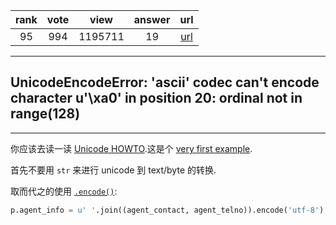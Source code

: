 
| rank | vote | view | answer | url |
|:-:|:-:|:-:|:-:|:-:|
|95|994|1195711|19| [url](http://stackoverflow.com/questions/9942594/unicodeencodeerror-ascii-codec-cant-encode-character-u-xa0-in-position-20) |
***

## UnicodeEncodeError: 'ascii' codec can't encode character u'\xa0' in position 20: ordinal not in range(128)

***

你应该去读一读 [Unicode HOWTO](https://docs.python.org/2.7/howto/unicode.html).这是个 [very first example](https://docs.python.org/2.7/howto/unicode.html#the-unicode-type).

首先不要用 `str` 来进行 unicode 到 text/byte 的转换.

取而代之的使用 [`.encode()`](http://docs.python.org/library/stdtypes.html#str.encode):

```python
p.agent_info = u' '.join((agent_contact, agent_telno)).encode('utf-8').strip()
```

